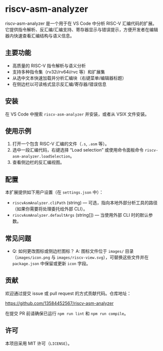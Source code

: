 # riscv-asm-analyzer

riscv-asm-analyzer 是一个用于在 VS Code 中分析 RISC-V 汇编代码的扩展。它提供指令解析、反汇编/汇编支持、寄存器显示与错误提示，方便开发者在编辑器内快速查看汇编结构与语义信息。

## 主要功能

- 高质量的 RISC-V 指令解析与语义分析
- 支持多种指令集（rv32i/rv64i/rvc 等）和扩展集
- 从选中文本快速加载并分析汇编块（右键菜单/编辑器标题）
- 在侧边栏以可读格式显示反汇编/寄存器/错误信息

## 安装

在 VS Code 中搜索 `riscv-asm-analyzer` 并安装，或者从 VSIX 文件安装。

## 使用示例

1. 打开一个包含 RISC-V 汇编的文件（`.s`, `.asm` 等）。
2. 选中一段汇编代码，右键选择 “Load selection” 或使用命令面板命令 `riscv-asm-analyzer.loadSelection`。
3. 查看侧边栏的反汇编视图。

## 配置

本扩展提供如下用户设置（在 `settings.json` 中）：

- `riscvAsmAnalyzer.cliPath` (string) — 可选，指向本地外部分析工具的路径（如果你需要将处理委托给外部 CLI）。
- `riscvAsmAnalyzer.defaultArgs` (string[]) — 当使用外部 CLI 时的默认参数。

## 常见问题

- Q: 如何更改图标或侧边栏图标？
	A: 图标文件位于 `images/` 目录（`images/icon.png` 与 `images/riscv-view.svg`），可替换这些文件并在 `package.json` 中保留或更新 `icon` 字段。

## 贡献

欢迎通过提交 issue 或 pull request 的方式贡献代码。仓库地址：

https://github.com/13584452567/riscv-asm-analyzer

在提交 PR 前请确保已运行 `npm run lint` 和 `npm run compile`。

## 许可

本项目采用 MIT 许可（`LICENSE`）。